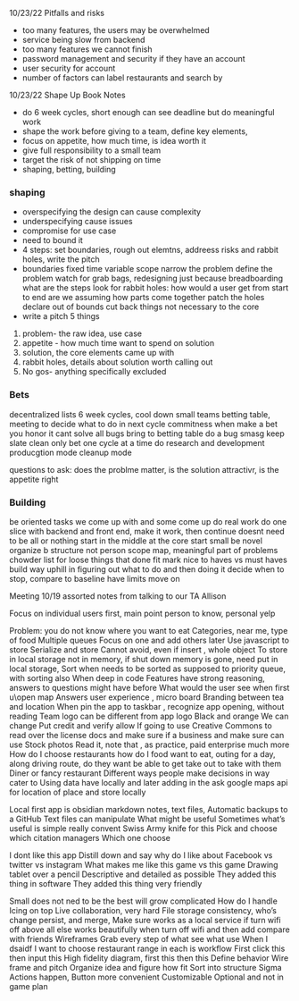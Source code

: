 10/23/22 Pitfalls and risks
- too many features, the users may be overwhelmed
- service being slow from backend
- too many features we cannot finish
- password management and security if they have an account
- user security for account
- number of factors can label restaurants and search by 


10/23/22  Shape Up Book Notes
- do 6 week cycles, short enough can see deadline but do meaningful work
- shape the work before giving to a team, define key elements,
- focus on appetite, how much time, is idea worth it
- give full responsibility to a small team
- target the risk of not shipping on time
- shaping, betting, building
### shaping
- overspecifying the design can cause complexity
- underspecifying cause issues
- compromise for use case
- need to bound it
- 4 steps: set boundaries, rough out elemtns, addreess risks and rabbit holes, write the pitch
- boundaries
fixed time variable scope 
narrow the problem
define the problem
watch for grab bags, redesigning just because
breadboarding
what are the steps
look for rabbit holes:
how would a user get from start to end
are we assuming how parts come together
patch the holes
declare out of bounds
cut back things not necessary to the core
- write a pitch 5 things
1. problem- the raw idea, use case
2. appetite - how much time want to spend on solution
3. solution, the core elements came up with 
4. rabbit holes, details about solution worth calling out
5. No gos- anything specifically excluded

### Bets
decentralized lists
6 week cycles, cool down
small teams
betting table, meeting to decide what to do in next cycle
commitness 
when make a bet you honor it
cant solve all bugs
bring to betting table
do a bug smasg
keep slate clean
only bet one cycle at a time
do research and development
producgtion mode
cleanup mode

questions to ask: does the problme matter, is the solution attractivr, 
is the appetite right

### Building
be oriented
tasks we come up with and some come up
do real work
do one slice with backend and front end, make it work, then continue
doesnt need to be all or nothing
start in the middle at the core
start small
be novel
organize b structure not person
scope map, meaningful part of problems
chowder list for loose things that done fit
mark nice to haves vs must haves
build way uphill in figuring out what to do and then doing it
decide when to stop, compare to baseline
have limits
move on











Meeting 10/19 assorted notes from talking to our TA Allison

Focus on individual users first, main point person to know, personal yelp 

Problem: you do not know where you want to eat 
Categories, near me, type of food
Multiple queues
Focus on one and add others later 
Use javascript to store
Serialize and store 
Cannot avoid, even if insert , whole object 
To store in local storage not in memory, if shut down memory is gone, need put in local storage, 
Sort when needs to be sorted as supposed to priority queue, with sorting also
When deep in code 
Features have strong reasoning, answers to questions might have before 
What would the user see when first u\open map 
Answers user experience ,  micro board
Branding between tea and location 
When pin the app to taskbar , recognize app opening, without reading 
Team logo can be different from app logo
Black and orange 
We can change 
Put credit and verify allow 
If going to use Creative Commons to read over the license docs and make sure if a business and make sure can use 
Stock photos
Read it, note that , as practice, paid enterprise much more 
How do I choose restaurants how do I food want to eat, outing for a day, along driving route, do they want be able to get take out to take with them
Diner or fancy restaurant 
Different ways people make decisions in way cater to 
Using data have locally and later adding in the ask google maps api for location of place and store locally

Local first app is obsidian markdown notes, text files, 
Automatic backups to a GitHub
Text files can manipulate 
What might be useful 
Sometimes what’s useful is simple really convent Swiss Army knife for this 
Pick and choose which citation managers
Which one choose 

I dont like this app
Distill down and say why do I like about Facebook vs twitter vs instagram
What makes me like this game vs this game
Drawing tablet over a pencil
Descriptive and detailed as possible 
They added this thing in software
They added this thing very friendly 

Small does not ned to be the best will grow complicated
How do I handle 
Icing on top
Live collaboration, very hard 
File storage consistency, who’s change persist, and merge, 
Make sure works as a local service if turn wifi off above all else works beautifully when turn off wifi and then add compare with friends 
Wireframes
Grab every step of what see what use 
When I dsaidf I want to choose restaurant range in each is workflow
First click this then input this
High fidelity diagram, first this then this 
Define behavior
Wire frame and pitch 
Organize idea and figure how fit 
Sort into structure 
Sigma
Actions happen, 
Button more convenient
Customizable 
Optional and not in game plan 
